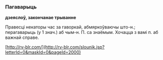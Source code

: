 ### Пагаварыць
**дзеяслоў, закончанае трыванне**

Правесці некаторы час за гаворкай, абмяркоўваючы што-н.; перагаварыць (у 1 знач.) аб чым-н. П. са знаёмым. Хочацца з вамі п. аб важнай справе.

<a rel="author">[http://rv-blr.com/](http://rv-blr.com/slounik.jsp?letterId=0&maskId=0&pageId=2000)</a>
